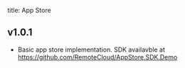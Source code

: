 title: App Store

## v1.0.1

- Basic app store implementation. SDK availavble at https://github.com/RemoteCloud/AppStore.SDK.Demo
